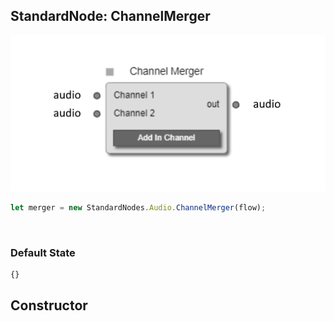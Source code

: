 ## StandardNode: ChannelMerger

<img class="zoomable" alt="ChannelMerger standard node" src="/images/standard-nodes/audio/channel-merger.png" />

<Hierarchy :extend="{name: 'Node', link: '../../api/classes/node.html'}" />
<br/>

```js
let merger = new StandardNodes.Audio.ChannelMerger(flow);
```

<br/>

### Default State

```js
{}
```

## Constructor

<Method type="method">
  <template v-slot:signature>
    new ChannelMerger(<strong>flow: </strong><em><Ref to="../../api/classes/flow">Flow</Ref></em>,
    <strong>options?: </strong><em><Ref to="../../api/interfaces/node-creator-options">NodeCreatorOptions</Ref></em>):
    <em><Ref to="#standardnode-channelmerger">ChannelMerger</Ref></em>
  </template>
  <template v-slot:params>
    <Param name="flow">
      <em><Ref to="../../api/classes/flow">Flow</Ref></em>
    </Param>
    <Param name="options?">
      <em><Ref to="../../api/interfaces/node-creator-options">NodeCreatorOptions</Ref></em>
      <template v-slot:default-value>
        <em>{}</em>
      </template>
    </Param>
  </template>
</Method>
